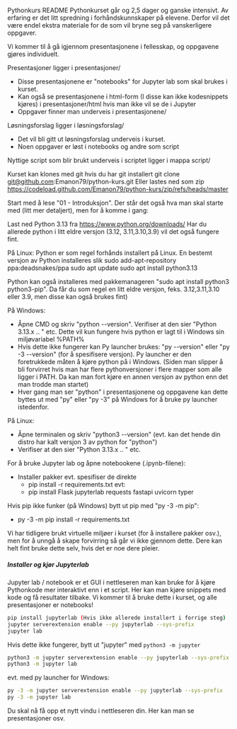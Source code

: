 Pythonkurs README
Pythonkurset går og 2,5 dager og ganske intensivt. Av erfaring er det litt spredning i forhåndskunnskaper på elevene. Derfor vil det være endel ekstra materiale for de som vil bryne seg på vanskerligere oppgaver. 

Vi kommer til å gå igjennom presentasjonene i fellesskap, og oppgavene gjøres individuelt. 

Presentasjoner ligger i presentasjoner/
- Disse presentasjonene er "notebooks" for Jupyter lab som skal brukes i kurset.
- Kan også se presentasjonene i html-form (I disse kan ikke kodesnippets kjøres) i presentasjoner/html hvis man ikke vil se de i Jupyter
- Oppgaver finner man underveis i presentasjonene/

Løsningsforslag ligger i løsningsforslag/
- Det vil bli gitt ut løsningsforslag underveis i kurset.
- Noen oppgaver er løst i notebooks og andre som script

Nyttige script som blir brukt underveis i scriptet ligger i mappa script/

Kurset kan klones med git hvis du har git installert 
git clone git@github.com:Emanon79/python-kurs.git
Eller lastes ned som zip
https://codeload.github.com/Emanon79/python-kurs/zip/refs/heads/master

Start med å lese "01 - Introduksjon". Der står det også hva man skal starte med (litt mer detaljert), men for å komme i gang:

Last ned Python 3.13 fra https://www.python.org/downloads/ 
Har du allerede python i litt eldre versjon (3.12, 3.11,3.10,3.9) vil det også fungere fint. 

På Linux:
Python er som regel forhånds installert på Linux. En bestemt versjon av Python installeres slik 
sudo add-apt-repository ppa:deadsnakes/ppa
sudo apt update 
sudo apt install python3.13

Python kan også installeres med pakkemanageren "sudo apt install python3 python3-pip". Da får du som regel en litt eldre versjon, feks. 3.12,3.11,3.10 eller 3.9, men disse kan også brukes fint)

På Windows:
- Åpne CMD og skriv "python --version". Verifiser at den sier "Python 3.13.x .. " etc. Dette vil kun fungere hvis python er lagt til i Windows sin miljøvariabel %PATH%
- Hvis dette ikke fungerer kan Py launcher brukes: "py --version" eller "py -3 --version" (for å spesifisere versjon). Py launcher er den foretrukkede måten å kjøre python på i Windows. 
(Siden man slipper å bli forvirret hvis man har flere pythonversjoner i flere mapper som alle ligger i PATH. Da kan man fort kjøre en annen versjon av python enn det 
man trodde man startet)
- Hver gang man ser "python" i presentasjonene og oppgavene kan dette byttes ut med "py" eller "py -3" på Windows for å bruke py launcher istedenfor.

På Linux:
- Åpne terminalen og skriv "python3 --version" (evt. kan det hende din distro har kalt versjon 3 av python for "python")
- Verifiser at den sier "Python 3.13.x .. " etc.

For å bruke Jupyter lab og åpne notebookene (.ipynb-filene):
- Installer pakker evt. spesifiser de direkte
  - pip install -r requirements.txt
evt:
  - pip install Flask jupyterlab requests fastapi uvicorn typer

Hvis pip ikke funker (på Windows) bytt ut pip med "py -3 -m pip":
- py -3 -m pip install -r requirements.txt

Vi har tidligere brukt virtuelle miljøer i kurset (for å installere pakker osv.), men for å unngå å skape forvirring så går vi ikke gjennom dette.
Dere kan helt fint bruke dette selv, hvis det er noe dere pleier.

##### Installer og kjør Jupyterlab
Jupyter lab / notebook er et GUI i nettleseren man kan bruke for å kjøre Pythonkode mer interaktivt enn i et script.
Her kan man kjøre snippets med kode og få resultater tilbake.
Vi kommer til å bruke dette i kurset, og alle presentasjoner er notebooks!
```bash
pip install jupyterlab (Hvis ikke allerede installert i forrige steg)
jupyter serverextension enable --py jupyterlab --sys-prefix
jupyter lab
```
Hvis dette ikke fungerer, bytt ut "jupyter" med `python3 -m jupyter`
```bash
python3 -m jupyter serverextension enable --py jupyterlab --sys-prefix
python3 -m jupyter lab
```
evt. med py launcher for Windows:
```bash
py -3 -m jupyter serverextension enable --py jupyterlab --sys-prefix
py -3 -m jupyter lab
```

Du skal nå få opp et nytt vindu i nettleseren din. Her kan man se presentasjoner osv.
